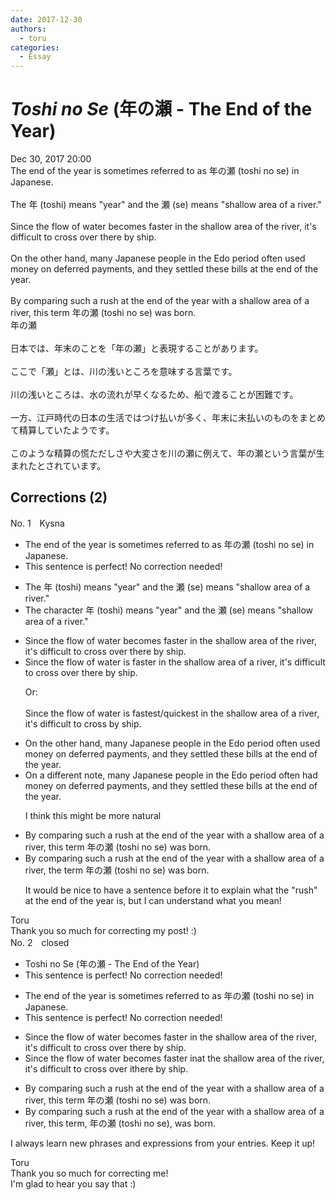 ```yaml
---
date: 2017-12-30
authors:
  - toru
categories:
  - Essay
---
```


<h1 id="subject_show"><strong><em>Toshi no Se</strong></em> (年の瀬 - The End of the Year)</h1>
<div class="date">Dec 30, 2017 20:00</div>
<div id="post"><div id="body_show_ori">
The end of the year is sometimes referred to as 年の瀬 (toshi no se) in Japanese.<br/><br/>The 年 (toshi) means "year" and the 瀬 (se) means "shallow area of a river."<br/><br/>Since the flow of water becomes faster in the shallow area of the river, it's difficult to cross over there by ship.<br/><br/>On the other hand, many Japanese people in the Edo period often used money on deferred payments, and they settled these bills at the end of the year.<br/><br/>By comparing such a rush at the end of the year with a shallow area of a river, this term 年の瀬 (toshi no se) was born.
</div></div>

<!-- more -->

<div id="post_ja"><div id="body_show_mo">
年の瀬<br/><br/>日本では、年末のことを「年の瀬」と表現することがあります。<br/><br/>ここで「瀬」とは、川の浅いところを意味する言葉です。<br/><br/>川の浅いところは、水の流れが早くなるため、船で渡ることが困難です。<br/><br/>一方、江戸時代の日本の生活ではつけ払いが多く、年末に未払いのものをまとめて精算していたようです。<br/><br/>このような精算の慌ただしさや大変さを川の瀬に例えて、年の瀬という言葉が生まれたとされています。
</div></div>

## Corrections (2)
<div id="block"><div class="first_name"> No. 1　<span class="just_name">Kysna</span></div><div id="block2">
<ul class="correction_field">
<li class="incorrect">The end of the year is sometimes referred to as 年の瀬 (toshi no se) in Japanese.</li>
<li class="corrected perfect">This sentence is perfect! No correction needed!</li>
</ul>
<ul class="correction_field">
<li class="incorrect">The 年 (toshi) means "year" and the 瀬 (se) means "shallow area of a river."</li>
<li class="corrected correct">
The<span class="f_blue"> character</span> 年 (toshi) means "year" and <span class="sline"><span class="f_red">the</span></span> 瀬 (se) means "shallow area of a river."
</li>
</ul>
<ul class="correction_field">
<li class="incorrect">Since the flow of water becomes faster in the shallow area of the river, it's difficult to cross over there by ship.</li>
<li class="corrected correct">
Since the flow of water <span class="f_red">is</span> fast<span class="sline"><span class="f_red">er</span></span> in the shallow area of <span class="f_blue">a</span> river, it's difficult to cross <span class="sline"><span class="f_blue">over there</span></span> by ship.
<p class="correction_comment">Or:<br/><br/>Since the flow of water is fastest/quickest in the shallow area of a river, it's difficult to cross by ship.</p>
</li>
</ul>
<ul class="correction_field">
<li class="incorrect">On the other hand, many Japanese people in the Edo period often used money on deferred payments, and they settled these bills at the end of the year.</li>
<li class="corrected correct">
On <span class="f_blue">a different note</span>, many Japanese people in the Edo period often <span class="f_blue">had</span> <span class="sline"><span class="f_blue">money on</span></span> deferred payments, and they settled these bills at the end of the year.
<p class="correction_comment">I think this might be more natural</p>
</li>
</ul>
<ul class="correction_field">
<li class="incorrect">By comparing such a rush at the end of the year with a shallow area of a river, this term 年の瀬 (toshi no se) was born.</li>
<li class="corrected correct">
By comparing such a rush at the end of the year with a shallow area of a river, <span class="f_blue">the</span> term 年の瀬 (toshi no se) was born.
<p class="correction_comment">It would be nice to have a sentence before it to explain what the "rush" at the end of the year is, but I can understand what you mean!</p>
</li>
</ul>
</div><div class="name"><span class="just_name">Toru</span><br>
Thank you so much for correcting my post! :)
</div>
</div>
<div id="block"><div class="first_name"> No. 2　<span class="just_name">closed</span></div><div id="block2">
<ul class="correction_field">
<li class="incorrect">Toshi no Se (年の瀬 - The End of the Year)</li>
<li class="corrected perfect">This sentence is perfect! No correction needed!</li>
</ul>
<ul class="correction_field">
<li class="incorrect">The end of the year is sometimes referred to as 年の瀬 (toshi no se) in Japanese.</li>
<li class="corrected perfect">This sentence is perfect! No correction needed!</li>
</ul>
<ul class="correction_field">
<li class="incorrect">Since the flow of water becomes faster in the shallow area of the river, it's difficult to cross over there by ship.</li>
<li class="corrected correct">
Since the flow of water becomes faster <span class="f_gray"><span class="sline">in</span></span><span class="f_red">at</span> the shallow area of the river, it's difficult to cross <span class="f_gray"><span class="sline">over </span></span><span class="f_red">i</span>t<span class="f_gray"><span class="sline">here</span></span> by ship.
</li>
</ul>
<ul class="correction_field">
<li class="incorrect">By comparing such a rush at the end of the year with a shallow area of a river, this term 年の瀬 (toshi no se) was born.</li>
<li class="corrected correct">
By comparing such a rush at the end of the year with a shallow area of a river, this term<span class="f_red">,</span> 年の瀬 (toshi no se)<span class="f_red">,</span> was born.
</li>
</ul>
<p class="comment_small">
 I always learn new phrases and expressions from your entries. Keep it up!
</p>

</div><div class="name"><span class="just_name">Toru</span><br>
Thank you so much for correcting me!<br/>I'm glad to hear you say that :)
</div>
</div>
